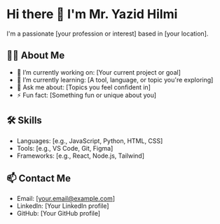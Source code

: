 # Hi there 👋 I'm Mr. Yazid Hilmi

I'm a passionate [your profession or interest] based in [your location].

## 👨‍💻 About Me

- 🔭 I’m currently working on: [Your current project or goal]
- 🌱 I’m currently learning: [A tool, language, or topic you're exploring]
- 💬 Ask me about: [Topics you feel confident in]
- ⚡ Fun fact: [Something fun or unique about you]

## 🛠 Skills

- Languages: [e.g., JavaScript, Python, HTML, CSS]
- Tools: [e.g., VS Code, Git, Figma]
- Frameworks: [e.g., React, Node.js, Tailwind]

## 📫 Contact Me

- Email: [your.email@example.com]
- LinkedIn: [Your LinkedIn profile]
- GitHub: [Your GitHub profile]

